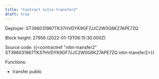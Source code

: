 ```yaml
---
title: "Contract nitin-transfer2"
draft: true
---
```

Deployer: ST396031967TK37HVDYK9GF7JJC2W0G6KZ7APE7ZQ


 



Block height: 27956 (2022-01-13T06:15:30.000Z)

Source code: {{<contractref "nitin-transfer2" ST396031967TK37HVDYK9GF7JJC2W0G6KZ7APE7ZQ nitin-transfer2>}}

Functions:

* transfer _public_
